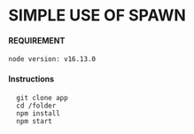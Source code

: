 # SIMPLE USE OF SPAWN

#### REQUIREMENT
```nodejs
node version: v16.13.0
```
#### Instructions

```git 
  git clone app
  cd /folder
  npm install
  npm start
```
